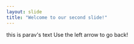 ```yaml
---
layout: slide
title: "Welcome to our second slide!"
---
```

this is parav's text
Use the left arrow to go back!
